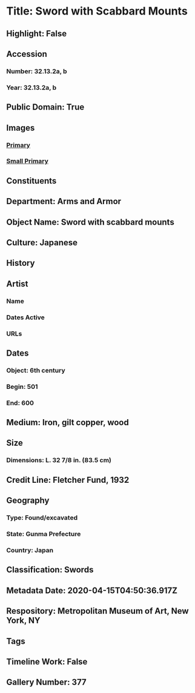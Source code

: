# Title: Sword with Scabbard Mounts
## Highlight: False
## Accession
### Number: 32.13.2a, b
### Year: 32.13.2a, b
## Public Domain: True
## Images
### [Primary](https://images.metmuseum.org/CRDImages/aa/original/DT304541.jpg)
### [Small Primary](https://images.metmuseum.org/CRDImages/aa/web-large/DT304541.jpg)
## Constituents
## Department: Arms and Armor
## Object Name: Sword with scabbard mounts
## Culture: Japanese
## History
## Artist
### Name
### Dates Active
### URLs
## Dates
### Object: 6th century
### Begin: 501
### End: 600
## Medium: Iron, gilt copper, wood
## Size
### Dimensions: L. 32 7/8 in. (83.5 cm)
## Credit Line: Fletcher Fund, 1932
## Geography
### Type: Found/excavated
### State: Gunma Prefecture
### Country: Japan
## Classification: Swords
## Metadata Date: 2020-04-15T04:50:36.917Z
## Respository: Metropolitan Museum of Art, New York, NY
## Tags
## Timeline Work: False
## Gallery Number: 377